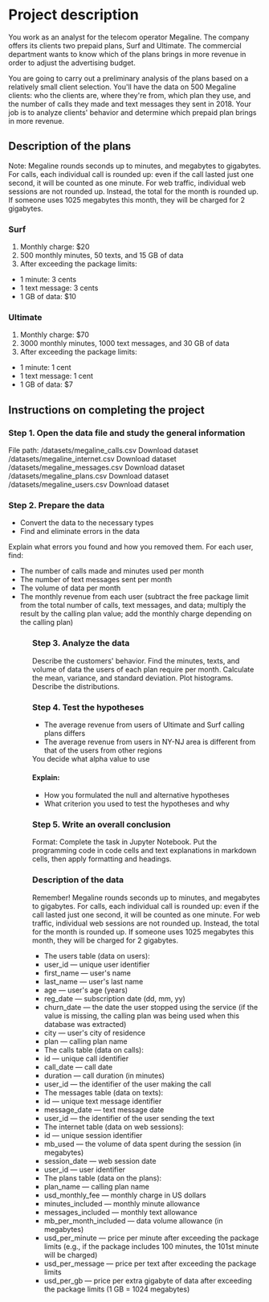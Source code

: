 <h1>Project description</h1>
You work as an analyst for the telecom operator Megaline. The company offers its clients two prepaid plans, Surf and Ultimate. The commercial department wants to know which of the plans brings in more revenue in order to adjust the advertising budget.<br>

You are going to carry out a preliminary analysis of the plans based on a relatively small client selection. You'll have the data on 500 Megaline clients: who the clients are, where they're from, which plan they use, and the number of calls they made and text messages they sent in 2018. Your job is to analyze clients' behavior and determine which prepaid plan brings in more revenue.

<h2>Description of the plans</h2>
Note: Megaline rounds seconds up to minutes, and megabytes to gigabytes. For calls, each individual call is rounded up: even if the call lasted just one second, it will be counted as one minute. For web traffic, individual web sessions are not rounded up. Instead, the total for the month is rounded up. If someone uses 1025 megabytes this month, they will be charged for 2 gigabytes.
<h3>Surf</h3>
<ol><li>Monthly charge: $20</li>
<li>500 monthly minutes, 50 texts, and 15 GB of data</li>
<li>After exceeding the package limits:</li></ol>
<ul><li>1 minute: 3 cents</li>
<li>1 text message: 3 cents</li>
<li>1 GB of data: $10</il></ul>
<h3>Ultimate</h3>
<ol><li>Monthly charge: $70</li>
<li>3000 monthly minutes, 1000 text messages, and 30 GB of data</il>
<li>After exceeding the package limits:</li></ol>
<ul><li>1 minute: 1 cent</li>
<li>1 text message: 1 cent</li>
<li>1 GB of data: $7</li></ul>

<h2>Instructions on completing the project</h2>
<h3>Step 1. Open the data file and study the general information</h3>
File path:
/datasets/megaline_calls.csv Download dataset
/datasets/megaline_internet.csv Download dataset
/datasets/megaline_messages.csv Download dataset
/datasets/megaline_plans.csv Download dataset
/datasets/megaline_users.csv Download dataset
<h3>Step 2. Prepare the data</h3>
<ul><li>Convert the data to the necessary types</il>
<li>Find and eliminate errors in the data</li></ul>
Explain what errors you found and how you removed them.
For each user, find:
<ul><li>The number of calls made and minutes used per month</il>
<li>The number of text messages sent per month</il>
<li>The volume of data per month</il>
<li>The monthly revenue from each user (subtract the free package limit from the total number of calls, text messages, and data; multiply the result by the calling plan value; add the monthly charge depending on the calling plan)<ul></il>
<h3>Step 3. Analyze the data</h3>
Describe the customers' behavior. Find the minutes, texts, and volume of data the users of each plan require per month. Calculate the mean, variance, and standard deviation. Plot histograms. Describe the distributions.
<h3>Step 4. Test the hypotheses</h3>
<ul><li>The average revenue from users of Ultimate and Surf calling plans differs</li>
<li>The average revenue from users in NY-NJ area is different from that of the users from other regions</li></ul>
You decide what alpha value to use
<h4>Explain:</h4>
<ul><li>How you formulated the null and alternative hypotheses</li>
<li>What criterion you used to test the hypotheses and why</li></ul>
<h3>Step 5. Write an overall conclusion</h3>
Format: Complete the task in Jupyter Notebook. Put the programming code in code cells and text explanations in markdown cells, then apply formatting and headings.
<h3>Description of the data</h3>
Remember! Megaline rounds seconds up to minutes, and megabytes to gigabytes. For calls, each individual call is rounded up: even if the call lasted just one second, it will be counted as one minute. For web traffic, individual web sessions are not rounded up. Instead, the total for the month is rounded up. If someone uses 1025 megabytes this month, they will be charged for 2 gigabytes.
<ul><li>The users table (data on users):
<li>user_id — unique user identifier
<li>first_name — user's name
<li>last_name — user's last name
<li>age — user's age (years)
<li>reg_date — subscription date (dd, mm, yy)
<li>churn_date — the date the user stopped using the service (if the value is missing, the calling plan was being used when this database was extracted)
<li>city — user's city of residence
<li>plan — calling plan name
<li>The calls table (data on calls):
<li>id — unique call identifier
<li>call_date — call date
<li>duration — call duration (in minutes)
<li>user_id — the identifier of the user making the call
<li>The messages table (data on texts):
<li>id — unique text message identifier
<li>message_date — text message date
<li>user_id — the identifier of the user sending the text
<li>The internet table (data on web sessions):
<li>id — unique session identifier
<li>mb_used — the volume of data spent during the session (in megabytes)
<li>session_date — web session date
<li>user_id — user identifier
<li>The plans table (data on the plans):
<li>plan_name — calling plan name
<li>usd_monthly_fee — monthly charge in US dollars
<li>minutes_included — monthly minute allowance
<li>messages_included — monthly text allowance
<li>mb_per_month_included — data volume allowance (in megabytes)
<li>usd_per_minute — price per minute after exceeding the package limits (e.g., if the package includes 100 minutes, the 101st minute will be charged)
<li>usd_per_message — price per text after exceeding the package limits
<li>usd_per_gb — price per extra gigabyte of data after exceeding the package limits (1 GB = 1024 megabytes)</ul></li>

